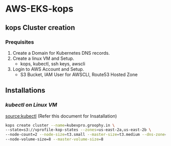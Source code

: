 # AWS-EKS-kops
## kops Cluster creation
### Prequisites

1. Create a Domain for Kubernetes DNS records.
1. Create a linux VM and Setup.
   - kops, kubectl, ssh keys, awscli
1. Login to AWS Account and Setup.
   - S3 Bucket, IAM User for AWSCLI, Route53 Hosted Zone

## Installations 

### _kubectl on Linux VM_

[source:kubectl](https://docs.aws.amazon.com/eks/latest/userguide/install-kubectl.html) (Refer this document for Insatallation)


```sh
kops create cluster --name=kubevpro.groophy.in \ 
--state=s3://vprofile-kop-states --zones=us-east-2a,us-east-2b \ 
--node-count=2 --node-size=t3.small --master-size=t3.medium --dns-zone=kubevpro.groophy.in \ 
--node-volume-size=8 --master-volume-size=8
```